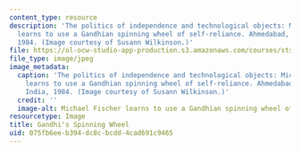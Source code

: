 ```yaml
---
content_type: resource
description: 'The politics of independence and technological objects: Michael Fischer
  learns to use a Gandhian spinning wheel of self-reliance. Ahmedabad, Gujurat, India,
  1984. (Image courtesy of Susann Wilkinson.)'
file: https://ol-ocw-studio-app-production.s3.amazonaws.com/courses/sts-360-ethnography-spring-2003/075fb6eeb394dc8cbcdd4cad691c9465_sts-360s03.jpg
file_type: image/jpeg
image_metadata:
  caption: 'The politics of independence and technological objects: Michael Fischer
    learns to use a Gandhian spinning wheel of self-reliance. Ahmedabad, Gujurat,
    India, 1984. (Image courtesy of Susann Wilkinson.)'
  credit: ''
  image-alt: Michael Fischer learns to use a Gandhian spinning wheel of self-reliance.
resourcetype: Image
title: Gandhi's Spinning Wheel
uid: 075fb6ee-b394-dc8c-bcdd-4cad691c9465
---
```


